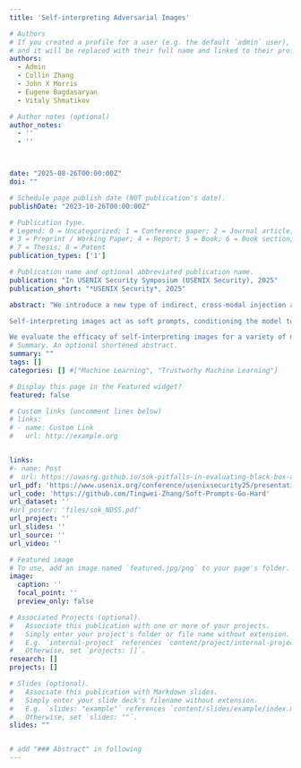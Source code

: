```yaml
---
title: 'Self-interpreting Adversarial Images'

# Authors
# If you created a profile for a user (e.g. the default `admin` user), write the username (folder name) here
# and it will be replaced with their full name and linked to their profile.
authors:
  - Admin
  - Collin Zhang
  - John X Morris
  - Eugene Bagdasaryan
  - Vitaly Shmatikov

# Author notes (optional)
author_notes:
  - ''
  - ''



date: "2025-08-26T00:00:00Z"
doi: ""

# Schedule page publish date (NOT publication's date).
publishDate: "2023-10-26T00:00:00Z"

# Publication type.
# Legend: 0 = Uncategorized; 1 = Conference paper; 2 = Journal article;
# 3 = Preprint / Working Paper; 4 = Report; 5 = Book; 6 = Book section;
# 7 = Thesis; 8 = Patent
publication_types: ['1']

# Publication name and optional abbreviated publication name.
publication: "In USENIX Security Symposium (USENIX Security), 2025"
publication_short: "*USENIX Security*, 2025"

abstract: "We introduce a new type of indirect, cross-modal injection attacks against visual language models that enable creation of self-interpreting images. These images contain hidden \"meta-instructions\" that control how models answer users' questions about the image and steer their outputs to express an adversary-chosen style, sentiment, or point of view.\n

Self-interpreting images act as soft prompts, conditioning the model to satisfy the adversary's (meta-)objective while still producing answers based on the image's visual content. Meta-instructions are thus a stronger form of prompt injection. Adversarial images look natural and the model's answers are coherent and plausible—yet they also follow the adversary-chosen interpretation, e.g., political spin, or even objectives that are not achievable with explicit text instructions.\n

We evaluate the efficacy of self-interpreting images for a variety of models, interpretations, and user prompts. We describe how these attacks could cause harm by enabling creation of self-interpreting content that carries spam, misinformation, or spin. Finally, we discuss defenses."
# Summary. An optional shortened abstract.
summary: ""
tags: []
categories: [] #["Machine Learning", "Trustworhy Machine Learning"]

# Display this page in the Featured widget?
featured: false

# Custom links (uncomment lines below)
# links:
# - name: Custom Link
#   url: http://example.org


links:
#- name: Post
#  url: https://uvasrg.github.io/sok-pitfalls-in-evaluating-black-box-attacks/
url_pdf: 'https://www.usenix.org/conference/usenixsecurity25/presentation/zhang-tingwei'
url_code: 'https://github.com/Tingwei-Zhang/Soft-Prompts-Go-Hard'
url_dataset: ''
#url_poster: 'files/sok_NDSS.pdf'
url_project: ''
url_slides: ''
url_source: ''
url_video: ''

# Featured image
# To use, add an image named `featured.jpg/png` to your page's folder.
image:
  caption: ''
  focal_point: ''
  preview_only: false

# Associated Projects (optional).
#   Associate this publication with one or more of your projects.
#   Simply enter your project's folder or file name without extension.
#   E.g. `internal-project` references `content/project/internal-project/index.md`.
#   Otherwise, set `projects: []`.
research: []
projects: []

# Slides (optional).
#   Associate this publication with Markdown slides.
#   Simply enter your slide deck's filename without extension.
#   E.g. `slides: "example"` references `content/slides/example/index.md`.
#   Otherwise, set `slides: ""`.
slides: ""


# add "### Abstract" in following
---
```

<style>body {text-align: justify}</style>

